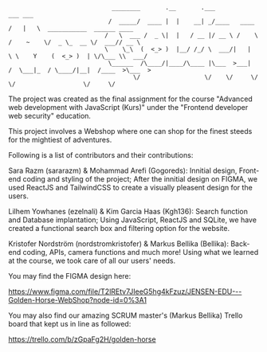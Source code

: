 
                                 ________       .__       .___                ___ ___                             
                                /  _____/  ____ |  |    __| _/____   ____    /   |   \  ___________  ______ ____  
                               /   \  ___ /  _ \|  |   / __ |/ __ \ /    \  /    ~    \/  _ \_  __ \/  ___// __ \ 
                               \    \_\  (  <_> )  |__/ /_/ \  ___/|   |  \ \    Y    (  <_> )  | \/\___ \\  ___/ 
                                \______  /\____/|____/\____ |\___  >___|  /  \___|_  / \____/|__|  /____  >\___  >
                                       \/                  \/    \/     \/         \/                   \/     \/ 


The project was created as the final assignment for the course "Advanced web development with JavaScript (Kurs)" under the "Frontend developer web security" education. 

This project involves a Webshop where one can shop for the finest steeds for the mightiest of adventures.

Following is a list of contributors and their contributions:

Sara Razm (sararazm) & Mohammad Arefi (Gogoreds): Innitial design, Front-end coding and styling of the project; After the innitial design on FIGMA, we used ReactJS and TailwindCSS to create a visually pleasent design for the users.

Lilhem Yowhanes (ezelnali) & Kim Garcia Haas (Kgh136): Search function and Database implantation; Using JavaScript, ReactJS and SQLite, we have created a functional search box and filtering option for the website.

Kristofer Nordström (nordstromkristofer) & Markus Bellika (Bellika): Back-end coding, APIs, camera functions and much more! Using what we learned at the course, we took care of all our users' needs.

You may find the FIGMA design here:

https://www.figma.com/file/T2lREtv7JIeeG5hg4kFzuz/JENSEN-EDU---Golden-Horse-WebShop?node-id=0%3A1

You may also find our amazing SCRUM master's (Markus Bellika) Trello board that kept us in line as followed:

https://trello.com/b/zGpaFg2H/golden-horse

